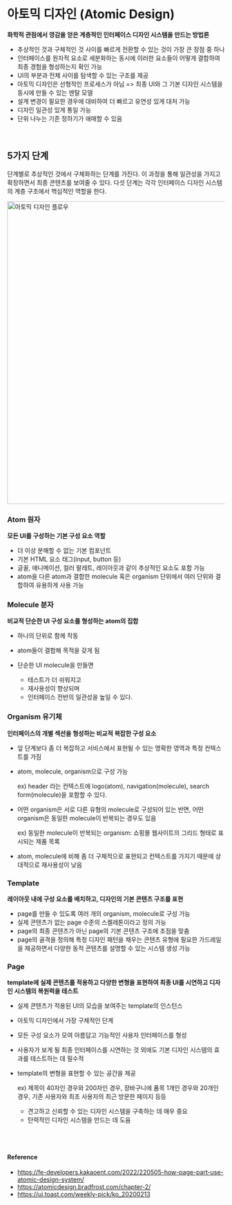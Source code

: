 # 아토믹 디자인 (Atomic Design)
**화학적 관점에서 영감을 얻은 계층적인 인터페이스 디자인 시스템을 만드는 방법론**

- 추상적인 것과 구체적인 것 사이를 빠르게 전환할 수 있는 것이 가장 큰 장점 중 하나
- 인터페이스를 원자적 요소로 세분화하는 동시에 이러한 요소들이 어떻게 결합하여 최종 경험을 형성하는지 확인 가능
- UI의 부분과 전체 사이를 탐색할 수 있는 구조를 제공
- 아토믹 디자인은 선형적인 프로세스가 아님 => 최종 UI와 그 기본 디자인 시스템을 동시에 만들 수 있는 멘탈 모델
- 설계 변경이 필요한 경우에 대비하여 더 빠르고 유연성 있게 대처 가능
- 디자인 일관성 있게 통일 가능
- 단위 나누는 기준 정하기가 애매할 수 있음

<br>

## 5가지 단계
단계별로 추상적인 것에서 구체화하는 단계를 가진다. 이 과정을 통해 일관성을 가지고 확장하면서 최종 콘텐츠를 보여줄 수 있다.
다섯 단계는 각각 인터페이스 디자인 시스템의 계층 구조에서 핵심적인 역할을 한다.

<img src="https://fe-developers.kakaoent.com/static/34afd4d0a47ff85c8f34295c18c2e374/78612/atomic-design-flow.png" width="700px" alt="아토믹 디자인 플로우">

### Atom 원자
**모든 UI를 구성하는 기본 구성 요소 역할**
- 더 이상 분해할 수 없는 기본 컴포넌트
- 기본 HTML 요소 태그(input, button 등)
- 글꼴, 애니메이션, 컬러 팔레트, 레이아웃과 같이 추상적인 요소도 포함 가능
- atom을 다른 atom과 결합한 molecule 혹은 organism 단위에서 여러 단위와 결합하여 유용하게 사용 가능

### Molecule 분자
**비교적 단순한 UI 구성 요소를 형성하는 atom의 집합**
- 하나의 단위로 함께 작동
- atom들이 결합해 목적을 갖게 됨
- 단순한 UI molecule을 만들면

    - 테스트가 더 쉬워지고
    - 재사용성이 향상되며
    - 인터페이스 전반의 일관성을 높일 수 있다.


### Organism 유기체
**인터페이스의 개별 섹션을 형성하는 비교적 복잡한 구성 요소**
- 앞 단계보다 좀 더 복잡하고 서비스에서 표현될 수 있는 명확한 영역과 특정 컨텍스트를 가짐
- atom, molecule, organism으로 구성 가능

    ex) header 라는 컨텍스트에 logo(atom), navigation(molecule), search form(molecule)을 포함할 수 있다. 
- 어떤 organism은 서로 다른 유형의 molecule로 구성되어 있는 반면, 어떤 organism은 동일한 molecule이 반복되는 경우도 있음

    ex) 동일한 molecule이 반복되는 organism: 쇼핑몰 웹사이트의 그리드 형태로 표시되는 제품 목록
- atom, molecule에 비해 좀 더 구체적으로 표현되고 컨텍스트를 가지기 때문에 상대적으로 재사용성이 낮음

### Template
**레이아웃 내에 구성 요소를 배치하고, 디자인의 기본 콘텐츠 구조를 표현**
- page를 만들 수 있도록 여러 개의 organism, molecule로 구성 가능
- 실제 콘텐츠가 없는 page 수준의 스켈레톤이라고 정의 가능
- page의 최종 콘텐츠가 아닌 page의 기본 콘텐츠 구조에 초점을 맞춤
- page의 골격을 정의해 특정 디자인 패턴을 채우는 콘텐츠 유형에 필요한 가드레일을 제공하면서 다양한 동적 콘텐츠를 설명할 수 있는 시스템 생성 가능

### Page
**template에 실제 콘텐츠를 적용하고 다양한 변형을 표현하여 최종 UI를 시연하고 디자인 시스템의 복원력을 테스트**
- 실제 콘텐츠가 적용된 UI의 모습을 보여주는 template의 인스턴스
- 아토믹 디자인에서 가장 구체적인 단계
- 모든 구성 요소가 모여 아름답고 기능적인 사용자 인터페이스를 형성
- 사용자가 보게 될 최종 인터페이스를 시연하는 것 외에도 기본 디자인 시스템의 효과를 테스트하는 데 필수적
- template의 변형을 표현할 수 있는 공간을 제공

    ex) 제목이 40자인 경우와 200자인 경우, 장바구니에 품목 1개인 경우와 20개인 경우, 기존 사용자와 최초 사용자의 최근 방문한 페이지 등등
    - 견고하고 신뢰할 수 있는 디자인 시스템을 구축하는 데 매우 중요
    - 탄력적인 디자인 시스템을 만드는 데 도움



<br><br>

#### Reference
- https://fe-developers.kakaoent.com/2022/220505-how-page-part-use-atomic-design-system/
- https://atomicdesign.bradfrost.com/chapter-2/
- https://ui.toast.com/weekly-pick/ko_20200213
